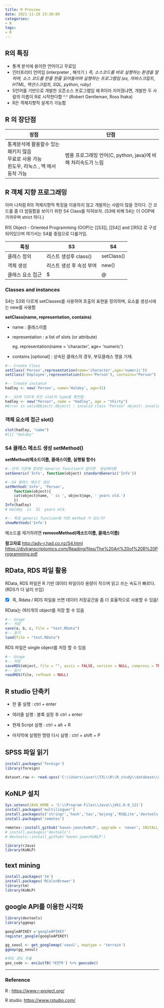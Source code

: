 ```yaml
---
title: R Preview
date: 2021-11-28 23:30:09
categories:
- R
tags:
- R
---
```


## R의 특징

- 통계 분석에 용이한 언어이고 무료임
- 인터프리터 언어임 (interpreter , 해석기 )
  *즉, 소스코드를 바로 실행하는 환경을 말하며, 소스 코드를 한줄 한줄 읽어들어며 실행하는 프로그램임*
  *(ex, 자바스크립트, HTML, 액션스크립트, SQL, python, ruby)*
- S언어를 기반으로 개발한 오픈소스 프로그램임
  왜 R이라 지어졌냐면, 개발한 두 사람의 이름이 R로  시작한다함 ^.^ (Robert Gentleman, Ross lhaka)
- R은 객체지향적 설계가 가능함


##  R 의 장단점

| 장점                                                         | 단점                                                         |
| ------------------------------------------------------------ | ------------------------------------------------------------ |
| 통계분석에 활용할수 있는 패키지 많음<br>무료로 사용 가능<br>윈도우, 리눅스 , 맥 에서 동작 가능 | 범용 프로그래밍 언어(C, python, java)에 비해 처리속도가 느림 |



## R 객체 지향 프로그래밍

아마 나처럼 R의 객체지향적 특징을 이용하지 않고 개발하는 사람이 많을 것이다. 
긴 코드를 좀 더 엄밀함을 보이기 위한 S4 Class를 익혀보자. (S3에 비해 S4는 더 OOP에 가까우며 strict 하다.)

R의 Object - Oriented Programming (OOP)는  [[S3]], [[S4]] and [[R5]] 로 구성되어있으며 여기서는 S4를 중점으로 다룰거임. 

| 특징             | S3                       | S4         |
| ---------------- | ------------------------ | ---------- |
| 클래스 정의      | 리스트 생성후 class()    | setClass() |
| 객체 생성        | 리스트 생성 후 속성 부여 | new()      |
| 클래스 요소 접근 | $                        | @          |



### Classes and instances

S4는 S3와 다르게 setClasses를 사용하여 호출의 표현을 정의하며, 요소를 생성시에는 new를 사용함

**setClass(name, representation, contains)**

- name : 클래스이름

- representation : a list of slots (or attribute) 

  eg. representation(name = 'character', age= 'numeric')

- contains [optional] : 상속된 클래스의 경우, 부모클래스 명을 기재.

```R
#-- Create Class
setClass('Person',representation(name='character',age='numeric'))
setClass('Employee',representation(boss='Person'), contains="Person")

#-- Create instance
hadley <- new('Person', name='Haldey', age=31)

#-- S3와 다르게 모든 slot의 type을 확인함.
hadley <- new("Person", name = "Hadley", age = "thirty")
#Error in validObject(.Object) : invalid class "Person" object: invalid object for slot "age" in class "Person": got class "character", should be or extend class "numeric"
```



### 객체 요소에 접근 slot()

```R
slot(hadley, "name")
#[1] "Haldey"
```



### S4 클래스 메소드 생성 setMethod()

**setMethod(메소드이름, 클래스이름, 실행될 함수)**

```R
#--만약 기존에 정의된 Generic function이 없다면  생성해야함
setGeneric('Info', function(object) standardGeneric('Info'))

#--S4 클래스 메소드 생성           
setMethod('Info', 'Person', 
    function(object){
    cat(object@name, ' is ', object@age, ' years old.')
    })
Info(hadley)
# Haldey  is  31  years old.

#-- 특정 generic function에 어떤 method 가 있는가?
showMethods('Info')           
```



메소드를 제거하려면 **removeMethod(메소드이름, 클래스이름)**



**참고자료**
http://adv-r.had.co.nz/S4.html
https://diytranscriptomics.com/Reading/files/The%20Art%20of%20R%20Programming.pdf



## RData, RDS 파일 활용

RData, RDS 파일은 R 기반 데이터 파일이라 
용량이 작으며 읽고 쓰는 속도가 빠르다. (RDS가 더  널리 쓰임)

- [x] 즉, Rdata / RDS 파일을 쓰면 데이터 저장공간을 좀 더 효율적으로 사용할 수 있음!

  

RData는 여러개의 object를 저장 할 수 있음

``` R
#-- Usage
#-- 저장
save(a, b, c, file = "test.RData")
#-- 읽기
load(file = "test.RData")
```

RDS 파일은 single object를 저장 할 수 있음

```R
#-- Usage
#-- 저장
saveRDS(object, file = "", ascii = FALSE, version = NULL, compress = TRUE, refhook = NULL)
#-- 읽기
readRDS(file, refhook = NULL)
```



## R studio 단축키

- 한 줄 실행 : ctrl + enter

- 여러줄 실행 : 블록 설정 후 ctrl + enter

- 현재 Script 실행 : ctrl + alt + R

- 마지막에 실행한 명령 다시 실행 : ctrl + shift + P



## SPSS 파일 읽기

```R
install.packages('foreign')
library(foreign)

dataset.raw <- read.spss('C:\\Users\\user\\TIL\\R\\R_study\\database\\spss_eda.sav', to.data.frame=T)
```

## KoNLP 설치

```R
Sys.setenv(JAVA_HOME = 'C:\\Program Files\\Java\\jdk1.8.0_121')
install.packages('multilinguer')
install.packages(c('stringr','hash','tau','Sejong','RSQLite','devtools'),type= 'binary')
install.packages('remotes')

remotes::install_github('haven-jeon/KoNLP', upgrade = 'never', INSTALL_opts=c('--no-multiarch'))
# install.packages('devtools')
# devtools::install_github('haven-jeon/KoNLP')

library(rJava)
library(KoNLP)
```

## text mining

```R
install.packages('tm')
install.packages('RColorBrewer')
library(tm)
library(KoNLP)
```

## google API를 이용한 시각화

```R
library(devtools)
library(ggmap)

googleAPIKEY ='googleAPIKEY'
register_google(googleAPIKEY)

gg_seoul <- get_googlemap('seoul', maptype = 'terrain')
ggmap(gg_seoul)

#위도 경도 추출
geo_code <- enc2utf8('대전역') %>% geocode()
```




--------


### Reference

R : https://www.r-project.org/

R studio: https://www.rstudio.com/


[jekyll-docs]: https://jekyllrb.com/docs/home
[jekyll-gh]:   https://github.com/jekyll/jekyll
[jekyll-talk]: https://talk.jekyllrb.com/
